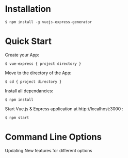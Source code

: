 # Installation
```
$ npm install -g vuejs-express-generator
```

# Quick Start
Create your App:
```
$ vue-express { project directory }
```

Move to the directory of the App:
```
$ cd { project directory }
```

Install all dependancies:
```
$ npm install
```

Start Vue.js & Express application at http://localhost:3000 :
```
$ npm start
```

# Command Line Options
Updating New features for different options